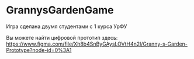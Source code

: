 # GrannysGardenGame
Игра сделана двумя студентами с 1 курса УрФУ

Вы можете найти цифровой прототип здесь: https://www.figma.com/file/Xh8b4SnByGAysLOVtH4n2l/Granny-s-Garden-Prototype?node-id=0%3A1
